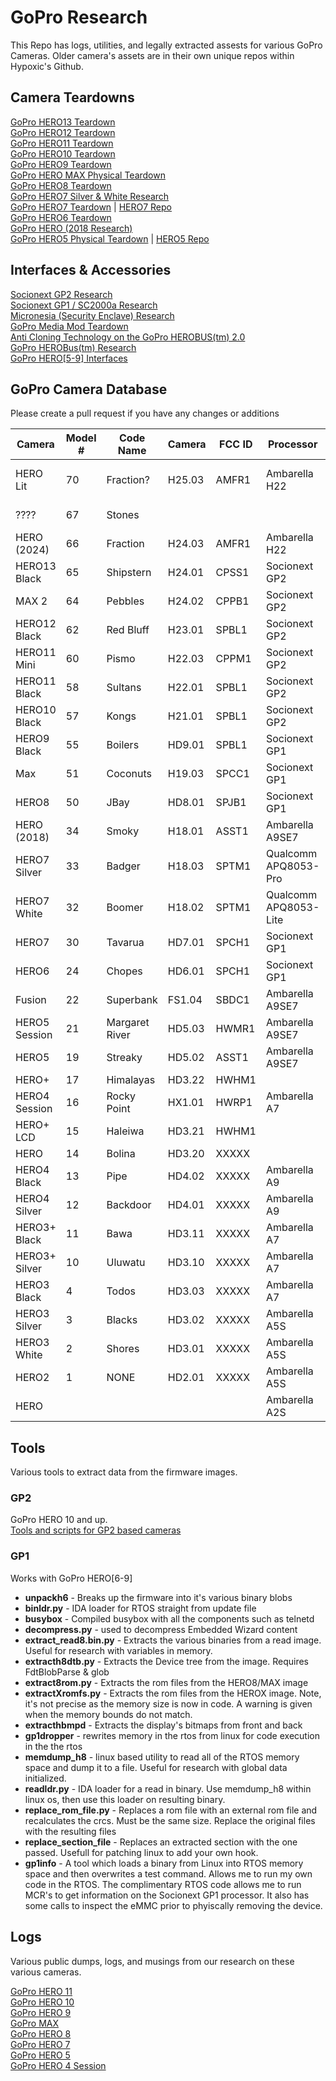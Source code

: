 # GoPro Research

This Repo has logs, utilities, and legally extracted assests for various GoPro Cameras. Older camera's assets are in their own unique repos within Hypoxic's Github.

## Camera Teardowns 
[GoPro HERO13 Teardown](https://gethypoxic.com/blogs/technical/gopro-hero13-black-teardown)   
[GoPro HERO12 Teardown](https://gethypoxic.com/blogs/technical/gopro-hero12-teardown-gopro-max2-sneak-peak)   
[GoPro HERO11 Teardown](https://gethypoxic.com/blogs/technical/gopro-hero11-teardown)   
[GoPro HERO10 Teardown](https://gethypoxic.com/blogs/technical/gopro-hero10-teardown)   
[GoPro HERO9 Teardown](https://gethypoxic.com/blogs/technical/gopro-hero9-teardown)   
[GoPro HERO MAX Physical Teardown](https://gethypoxic.com/blogs/technical/gopro-max-teardown)  
[GoPro HERO8 Teardown](https://gethypoxic.com/blogs/technical/gopro-hero8-teardown)    
[GoPro HERO7 Silver & White Research](https://gethypoxic.com/blogs/technical/gopro-hero7-silver-gopro-hero7-white-research)  
[GoPro HERO7 Teardown](https://gethypoxic.com/blogs/technical/gopro-hero7-teardown) | [HERO7 Repo](https://github.com/hypoxic/gopro-HERO7)  
[GoPro HERO6 Teardown](https://gethypoxic.com/blogs/technical/gopro-hero6-teardown-preliminary)  
[GoPro HERO (2018 Research)](https://gethypoxic.com/blogs/technical/latest-gopro-hero-is-actually-a-gopro-hero5)  
[GoPro HERO5 Physical Teardown](https://gethypoxic.com/blogs/technical/gopro-hero5-tear-down-and-software-study) | [HERO5 Repo](https://github.com/hypoxic/hero5)

## Interfaces & Accessories
[Socionext GP2 Research](https://gethypoxic.com/blogs/technical/socionext-gopro-gp2-research)   
[Socionext GP1 / SC2000a Research](https://gethypoxic.com/blogs/technical/socionext-gp1-sc2000a-study)   
[Micronesia (Security Enclave) Research](https://gethypoxic.com/blogs/technical/a-practical-guide-for-cracking-aes-128-encrypted-firmware-updates)  
[GoPro Media Mod Teardown](https://gethypoxic.com/blogs/technical/gopro-media-mod-teardown)   
[Anti Cloning Technology on the GoPro HEROBUS(tm) 2.0](https://gethypoxic.com/blogs/technical/anti-cloning-technology-on-the-gopro-herobus-2-0?_pos=2&_sid=d65b56eb9&_ss=r)  
[GoPro HEROBus(tm) Research](https://gethypoxic.com/blogs/technical/gopro-herobus-for-gopro-hero5)  
[GoPro HERO\[5-9\] Interfaces](https://gethypoxic.com/blogs/technical/gopro-hero5-interfaces)  

## GoPro Camera Database
Please create a pull request if you have any changes or additions

|Camera       |Model #|Code Name     |Camera|FCC ID|Processor   |Sensor       |Wifi/BT |Notes |
|-------------|-------|--------------|------|------|------------|-------------|--------|--|
|HERO Lit     |70     |Fraction?     |H25.03|AMFR1 |Ambarella H22|Sony IMX688? |BCM43456|Chicony Whitelabelled, PRELIMINARY |                                    
|????         |67     |Stones        |      |      |            |             |        |Might be transcoder  |
|HERO (2024)  |66     |Fraction      |H24.03|AMFR1 |Ambarella H22|Sony IMX688? |BCM43456|Chicony Whitelabelled |
|HERO13 Black |65     |Shipstern     |H24.01|CPSS1 |Socionext GP2|Sony IMX677L |BCM4381 |  |
|MAX 2        |64     |Pebbles       |H24.02|CPPB1 |Socionext GP2|Sony IMX677 |BCM4362 | PRELIMINARY |
|HERO12 Black |62     |Red Bluff     |H23.01|SPBL1 |Socionext GP2 |Sony IMX677L |QCA9377 |  |
|HERO11 Mini  |60     |Pismo         |H22.03|CPPM1 |Socionext GP2|Sony IMX677L |QCA9377 |  |
|HERO11 Black |58     |Sultans       |H22.01|SPBL1 |Socionext GP2|Sony IMX677L |QCA9377 |  |
|HERO10 Black |57     |Kongs         |H21.01|SPBL1 |Socionext GP2|Sony IMX677  |QCA9377 |  |
|HERO9 Black  |55     |Boilers       |HD9.01|SPBL1 |Socionext GP1|Sony IMX677  |QCA9377 |  |
|Max          |51     |Coconuts      |H19.03|SPCC1 |Socionext GP1|Sony IMX577  |QCA9377 |  |
|HERO8        |50     |JBay          |HD8.01|SPJB1 |Socionext GP1|Sony IMX277  |QCA9377 |  |
|HERO (2018)  |34     |Smoky         |H18.01|ASST1 |Ambarella A9SE7|Sony IMX117  |QCA9377 |  |
|HERO7 Silver |33     |Badger        |H18.03|SPTM1 |Qualcomm APQ8053-Pro |Sony IMX458  |        |  |
|HERO7 White  |32     |Boomer        |H18.02|SPTM1 |Qualcomm APQ8053-Lite|Sony IMX458  |        |  |
|HERO7        |30     |Tavarua       |HD7.01|SPCH1 |Socionext GP1|Sony IMX277  |QCA9377 |  |
|HERO6        |24     |Chopes        |HD6.01|SPCH1 |Socionext GP1|Sony IMX277  |QCA9377 |  |
|Fusion       |22     |Superbank     |FS1.04|SBDC1 |Ambarella A9SE7|             |QCA9377 |  |
|HERO5 Session|21     |Margaret River|HD5.03|HWMR1 |Ambarella A9SE7|Sony IMX117  |QCA9377 |  |
|HERO5        |19     |Streaky       |HD5.02|ASST1 |Ambarella A9SE7|Sony IMX117  |QCA9377 |  |
|HERO+        |17     |Himalayas     |HD3.22|HWHM1 |            |             |        |  |
|HERO4 Session|16     |Rocky Point   |HX1.01|HWRP1 |Ambarella A7|Sony IMX117  |QCA6134X|  |
|HERO+ LCD    |15     |Haleiwa       |HD3.21|HWHM1 |            |             |        |  |
|HERO         |14     |Bolina        |HD3.20|XXXXX |            |             |        |  |
|HERO4 Black  |13     |Pipe          |HD4.02|XXXXX |Ambarella A9|Sony IMX117  |QCA6134X|  |
|HERO4 Silver |12     |Backdoor      |HD4.01|XXXXX |Ambarella A9|Sony IMX117  |QCA6134X|  |
|HERO3+ Black |11     |Bawa          |HD3.11|XXXXX |Ambarella A7|Sony IMX117  |        |  |
|HERO3+ Silver|10     |Uluwatu       |HD3.10|XXXXX |Ambarella A7|             |        |  |
|HERO3 Black  |4      |Todos         |HD3.03|XXXXX |Ambarella A7|Sony IMX117  |        |  |
|HERO3 Silver |3      |Blacks        |HD3.02|XXXXX |Ambarella A5S|MY9F002      |        |  |
|HERO3 White  |2      |Shores        |HD3.01|XXXXX |Ambarella A5S|MT9P001      |        |  |
|HERO2        |1      |NONE          |HD2.01|XXXXX |Ambarella A5S|MY9F002      |        |  |
|HERO         |       |              |      |      |Ambarella A2S|MT9P006I12STC|        |  |

## Tools 
Various tools to extract data from the firmware images. 

### GP2
GoPro HERO 10 and up.  
[Tools and scripts for GP2 based cameras](tools/GP2/readme.md)

### GP1
Works with GoPro HERO\[6-9\]
*   **unpackh6** - Breaks up the firmware into it's various binary blobs
*   **binldr.py** - IDA loader for RTOS straight from update file
*   **busybox** - Compiled busybox with all the components such as telnetd 
*   **decompress.py** - used to decompress Embedded Wizard content
*   **extract_read8.bin.py** - Extracts the various binaries from a read image. Useful for research with variables in memory. 
*   **extracth8dtb.py** - Extracts the Device tree from the image. Requires FdtBlobParse & glob
*   **extract8rom.py** - Extracts the rom files from the HERO8/MAX image
*   **extractXromfs.py** - Extracts the rom files from the HEROX image. Note, it's not precise as the memory size is now in code. A warning is given when the memory bounds do not match. 
*   **extracthbmpd** - Extracts the display's bitmaps from front and back
*   **gp1dropper** - rewrites memory in the rtos from linux for code execution in the the rtos
*   **memdump_h8** - linux based utility to read all of the RTOS memory space and dump it to a file. Useful for research with global data initialized. 
*   **readldr.py** - IDA loader for a read in binary. Use memdump_h8 within linux os, then use this loader on resulting binary.
*   **replace_rom_file.py** - Replaces a rom file with an external rom file and recalculates the crcs. Must be the same size. Replace the original files with the resulting files
*   **replace_section_file** - Replaces an extracted section with the one passed. Usefull for patching linux to add your own hook. 
*   **gp1info** - A tool which loads a binary from Linux into RTOS memory space and then overwrites a test command. Allows me to run my own code in the RTOS. 
The complimentary RTOS code allows me to run MCR's to get information on the Socionext GP1 processor. It also has some calls to inspect the eMMC prior to phyiscally removing the device. 

## Logs
Various public dumps, logs, and musings from our research on these various cameras.   

[GoPro HERO 11](https://github.com/hypoxic/GoPro-Research/tree/master/GoPro%20HERO11)  
[GoPro HERO 10](https://github.com/hypoxic/GoPro-Research/tree/master/GoPro%20HERO10)  
[GoPro HERO 9](https://github.com/hypoxic/GoPro-Research/tree/master/Gopro%20HERO9)  
[GoPro MAX](https://github.com/hypoxic/GoPro-Research/tree/master/GoPro_Max)   
[GoPro HERO 8](https://github.com/hypoxic/GoPro-Research/tree/master/GoPro%20HERO8)  
[GoPro HERO 7](https://github.com/hypoxic/gopro-HERO7)   
[GoPro HERO 5](https://github.com/hypoxic/hero5)   
[GoPro HERO 4 Session](https://github.com/hypoxic/hero4-session)  

